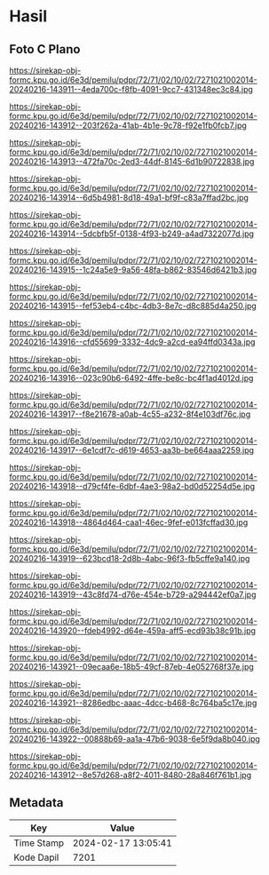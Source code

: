 # Hasil

## Foto C Plano

https://sirekap-obj-formc.kpu.go.id/6e3d/pemilu/pdpr/72/71/02/10/02/7271021002014-20240216-143911--4eda700c-f8fb-4091-9cc7-431348ec3c84.jpg

https://sirekap-obj-formc.kpu.go.id/6e3d/pemilu/pdpr/72/71/02/10/02/7271021002014-20240216-143912--203f262a-41ab-4b1e-9c78-f92e1fb0fcb7.jpg

https://sirekap-obj-formc.kpu.go.id/6e3d/pemilu/pdpr/72/71/02/10/02/7271021002014-20240216-143913--472fa70c-2ed3-44df-8145-6d1b90722838.jpg

https://sirekap-obj-formc.kpu.go.id/6e3d/pemilu/pdpr/72/71/02/10/02/7271021002014-20240216-143914--6d5b4981-8d18-49a1-bf9f-c83a7ffad2bc.jpg

https://sirekap-obj-formc.kpu.go.id/6e3d/pemilu/pdpr/72/71/02/10/02/7271021002014-20240216-143914--5dcbfb5f-0138-4f93-b249-a4ad7322077d.jpg

https://sirekap-obj-formc.kpu.go.id/6e3d/pemilu/pdpr/72/71/02/10/02/7271021002014-20240216-143915--1c24a5e9-9a56-48fa-b862-83546d6421b3.jpg

https://sirekap-obj-formc.kpu.go.id/6e3d/pemilu/pdpr/72/71/02/10/02/7271021002014-20240216-143915--fef53eb4-c4bc-4db3-8e7c-d8c885d4a250.jpg

https://sirekap-obj-formc.kpu.go.id/6e3d/pemilu/pdpr/72/71/02/10/02/7271021002014-20240216-143916--cfd55699-3332-4dc9-a2cd-ea94ffd0343a.jpg

https://sirekap-obj-formc.kpu.go.id/6e3d/pemilu/pdpr/72/71/02/10/02/7271021002014-20240216-143916--023c90b6-6492-4ffe-be8c-bc4f1ad4012d.jpg

https://sirekap-obj-formc.kpu.go.id/6e3d/pemilu/pdpr/72/71/02/10/02/7271021002014-20240216-143917--f8e21678-a0ab-4c55-a232-8f4e103df76c.jpg

https://sirekap-obj-formc.kpu.go.id/6e3d/pemilu/pdpr/72/71/02/10/02/7271021002014-20240216-143917--6e1cdf7c-d619-4653-aa3b-be664aaa2259.jpg

https://sirekap-obj-formc.kpu.go.id/6e3d/pemilu/pdpr/72/71/02/10/02/7271021002014-20240216-143918--d79cf4fe-6dbf-4ae3-98a2-bd0d52254d5e.jpg

https://sirekap-obj-formc.kpu.go.id/6e3d/pemilu/pdpr/72/71/02/10/02/7271021002014-20240216-143918--4864d464-caa1-46ec-9fef-e013fcffad30.jpg

https://sirekap-obj-formc.kpu.go.id/6e3d/pemilu/pdpr/72/71/02/10/02/7271021002014-20240216-143919--623bcd18-2d8b-4abc-96f3-fb5cffe9a140.jpg

https://sirekap-obj-formc.kpu.go.id/6e3d/pemilu/pdpr/72/71/02/10/02/7271021002014-20240216-143919--43c8fd74-d76e-454e-b729-a294442ef0a7.jpg

https://sirekap-obj-formc.kpu.go.id/6e3d/pemilu/pdpr/72/71/02/10/02/7271021002014-20240216-143920--fdeb4992-d64e-459a-aff5-ecd93b38c91b.jpg

https://sirekap-obj-formc.kpu.go.id/6e3d/pemilu/pdpr/72/71/02/10/02/7271021002014-20240216-143921--09ecaa6e-18b5-49cf-87eb-4e052768f37e.jpg

https://sirekap-obj-formc.kpu.go.id/6e3d/pemilu/pdpr/72/71/02/10/02/7271021002014-20240216-143921--8286edbc-aaac-4dcc-b468-8c764ba5c17e.jpg

https://sirekap-obj-formc.kpu.go.id/6e3d/pemilu/pdpr/72/71/02/10/02/7271021002014-20240216-143922--00888b69-aa1a-47b6-9038-6e5f9da8b040.jpg

https://sirekap-obj-formc.kpu.go.id/6e3d/pemilu/pdpr/72/71/02/10/02/7271021002014-20240216-143912--8e57d268-a8f2-4011-8480-28a846f761b1.jpg


## Metadata

| Key        | Value               |
| ---------- | ------------------- |
| Time Stamp | 2024-02-17 13:05:41 |
| Kode Dapil | 7201                |



